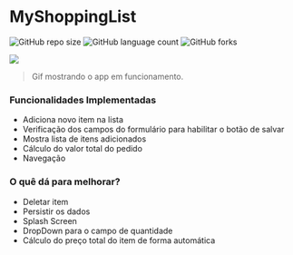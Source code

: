 # MyShoppingList

![GitHub repo size](https://img.shields.io/github/repo-size/iuricode/README-template?style=for-the-badge)
![GitHub language count](https://img.shields.io/github/languages/count/iuricode/README-template?style=for-the-badge)
![GitHub forks](https://img.shields.io/github/forks/iuricode/README-template?style=for-the-badge)

![](myshoppinglist.gif)

> Gif mostrando o app em funcionamento.

### Funcionalidades Implementadas 

* Adiciona novo item na lista
* Verificação dos campos do formulário para habilitar o botão de salvar
* Mostra lista de itens adicionados
* Cálculo do valor total do pedido
* Navegação


### O quê dá para melhorar?
* Deletar item
* Persistir os dados
* Splash Screen
* DropDown para o campo de quantidade
* Cálculo do preço total do item de forma automática